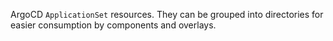 ArgoCD `ApplicationSet` resources. They can be grouped into directories for easier
consumption by components and overlays.